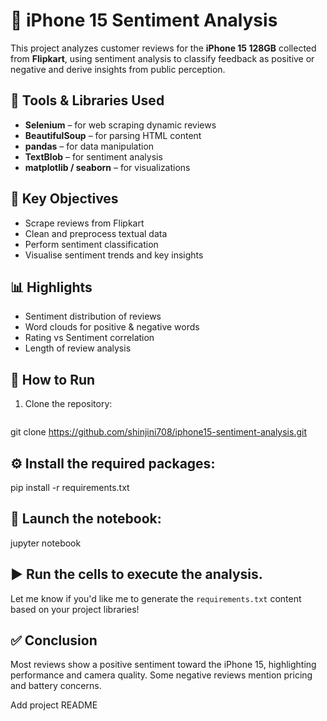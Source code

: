 # 📱 iPhone 15 Sentiment Analysis

This project analyzes customer reviews for the **iPhone 15 128GB** collected from **Flipkart**, using sentiment analysis to classify feedback as positive or negative and derive insights from public perception.

## 🔧 Tools & Libraries Used

- **Selenium** – for web scraping dynamic reviews
- **BeautifulSoup** – for parsing HTML content
- **pandas** – for data manipulation
- **TextBlob** – for sentiment analysis
- **matplotlib / seaborn** – for visualizations

## 📌 Key Objectives

- Scrape reviews from Flipkart
- Clean and preprocess textual data
- Perform sentiment classification
- Visualise sentiment trends and key insights

## 📊 Highlights

- Sentiment distribution of reviews
- Word clouds for positive & negative words
- Rating vs Sentiment correlation
- Length of review analysis

## 📝 How to Run

1. Clone the repository:
   ```bash
  git clone https://github.com/shinjini708/iphone15-sentiment-analysis.git

## ⚙️ Install the required packages:

pip install -r requirements.txt

## 🚀 Launch the notebook:

jupyter notebook

## ▶️ Run the cells to execute the analysis.

Let me know if you'd like me to generate the `requirements.txt` content based on your project libraries!

## ✅ Conclusion
Most reviews show a positive sentiment toward the iPhone 15, highlighting performance and camera quality. Some negative reviews mention pricing and battery concerns.

Add project README
